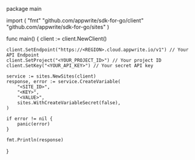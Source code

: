package main

import (
    "fmt"
    "github.com/appwrite/sdk-for-go/client"
    "github.com/appwrite/sdk-for-go/sites"
)

func main() {
    client := client.NewClient()

    client.SetEndpoint("https://<REGION>.cloud.appwrite.io/v1") // Your API Endpoint
    client.SetProject("<YOUR_PROJECT_ID>") // Your project ID
    client.SetKey("<YOUR_API_KEY>") // Your secret API key

    service := sites.NewSites(client)
    response, error := service.CreateVariable(
        "<SITE_ID>",
        "<KEY>",
        "<VALUE>",
        sites.WithCreateVariableSecret(false),
    )

    if error != nil {
        panic(error)
    }

    fmt.Println(response)
}
